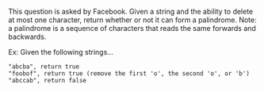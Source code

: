 This question is asked by Facebook. Given a string and the ability to delete at most one character, return whether or not it can form a palindrome.
Note: a palindrome is a sequence of characters that reads the same forwards and backwards.

Ex: Given the following strings...
````
"abcba", return true
"foobof", return true (remove the first 'o', the second 'o', or 'b')
"abccab", return false